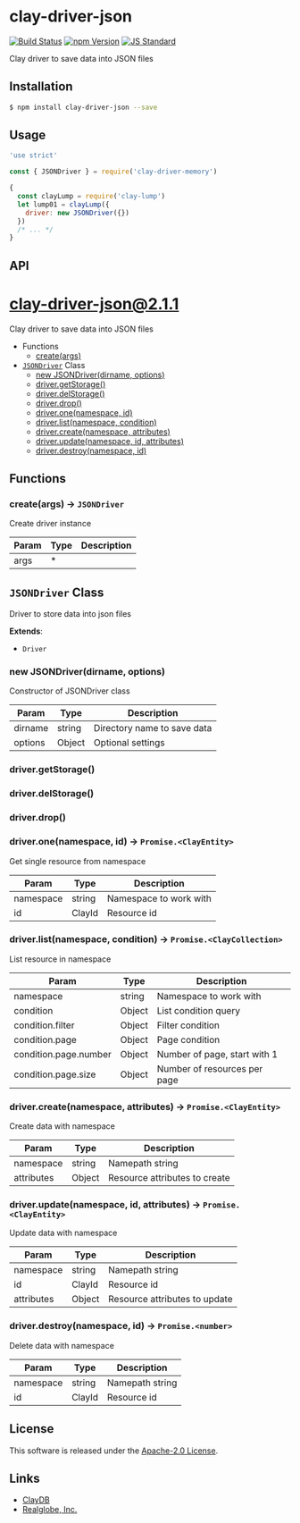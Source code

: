 clay-driver-json
==========

<!---
This file is generated by ape-tmpl. Do not update manually.
--->

<!-- Badge Start -->
<a name="badges"></a>

[![Build Status][bd_travis_com_shield_url]][bd_travis_com_url]
[![npm Version][bd_npm_shield_url]][bd_npm_url]
[![JS Standard][bd_standard_shield_url]][bd_standard_url]

[bd_repo_url]: https://github.com/realglobe-Inc/clay-driver-json
[bd_travis_url]: http://travis-ci.org/realglobe-Inc/clay-driver-json
[bd_travis_shield_url]: http://img.shields.io/travis/realglobe-Inc/clay-driver-json.svg?style=flat
[bd_travis_com_url]: http://travis-ci.com/realglobe-Inc/clay-driver-json
[bd_travis_com_shield_url]: https://api.travis-ci.com/realglobe-Inc/clay-driver-json.svg?token=aeFzCpBZebyaRijpCFmm
[bd_license_url]: https://github.com/realglobe-Inc/clay-driver-json/blob/master/LICENSE
[bd_codeclimate_url]: http://codeclimate.com/github/realglobe-Inc/clay-driver-json
[bd_codeclimate_shield_url]: http://img.shields.io/codeclimate/github/realglobe-Inc/clay-driver-json.svg?style=flat
[bd_codeclimate_coverage_shield_url]: http://img.shields.io/codeclimate/coverage/github/realglobe-Inc/clay-driver-json.svg?style=flat
[bd_gemnasium_url]: https://gemnasium.com/realglobe-Inc/clay-driver-json
[bd_gemnasium_shield_url]: https://gemnasium.com/realglobe-Inc/clay-driver-json.svg
[bd_npm_url]: http://www.npmjs.org/package/clay-driver-json
[bd_npm_shield_url]: http://img.shields.io/npm/v/clay-driver-json.svg?style=flat
[bd_standard_url]: http://standardjs.com/
[bd_standard_shield_url]: https://img.shields.io/badge/code%20style-standard-brightgreen.svg

<!-- Badge End -->


<!-- Description Start -->
<a name="description"></a>

Clay driver to save data into JSON files

<!-- Description End -->


<!-- Overview Start -->
<a name="overview"></a>



<!-- Overview End -->


<!-- Sections Start -->
<a name="sections"></a>

<!-- Section from "doc/guides/01.Installation.md.hbs" Start -->

<a name="section-doc-guides-01-installation-md"></a>

Installation
-----

```bash
$ npm install clay-driver-json --save
```


<!-- Section from "doc/guides/01.Installation.md.hbs" End -->

<!-- Section from "doc/guides/02.Usage.md.hbs" Start -->

<a name="section-doc-guides-02-usage-md"></a>

Usage
---------

```javascript
'use strict'

const { JSONDriver } = require('clay-driver-memory')

{
  const clayLump = require('clay-lump')
  let lump01 = clayLump({
    driver: new JSONDriver({})
  })
  /* ... */
}

```


<!-- Section from "doc/guides/02.Usage.md.hbs" End -->

<!-- Section from "doc/guides/03.API.md.hbs" Start -->

<a name="section-doc-guides-03-a-p-i-md"></a>

API
---------

# clay-driver-json@2.1.1

Clay driver to save data into JSON files

+ Functions
  + [create(args)](#clay-driver-json-function-create)
+ [`JSONDriver`](#clay-driver-json-classes) Class
  + [new JSONDriver(dirname, options)](#clay-driver-json-classes-j-s-o-n-driver-constructor)
  + [driver.getStorage()](#clay-driver-json-classes-j-s-o-n-driver-getStorage)
  + [driver.delStorage()](#clay-driver-json-classes-j-s-o-n-driver-delStorage)
  + [driver.drop()](#clay-driver-json-classes-j-s-o-n-driver-drop)
  + [driver.one(namespace, id)](#clay-driver-json-classes-j-s-o-n-driver-one)
  + [driver.list(namespace, condition)](#clay-driver-json-classes-j-s-o-n-driver-list)
  + [driver.create(namespace, attributes)](#clay-driver-json-classes-j-s-o-n-driver-create)
  + [driver.update(namespace, id, attributes)](#clay-driver-json-classes-j-s-o-n-driver-update)
  + [driver.destroy(namespace, id)](#clay-driver-json-classes-j-s-o-n-driver-destroy)

## Functions

<a class='md-heading-link' name="clay-driver-json-function-create" ></a>

### create(args) -> `JSONDriver`

Create driver instance

| Param | Type | Description |
| ----- | --- | -------- |
| args | * |  |



<a class='md-heading-link' name="clay-driver-json-classes"></a>

## `JSONDriver` Class

Driver to store data into json files

**Extends**: 

+ `Driver`



<a class='md-heading-link' name="clay-driver-json-classes-j-s-o-n-driver-constructor" ></a>

### new JSONDriver(dirname, options)

Constructor of JSONDriver class

| Param | Type | Description |
| ----- | --- | -------- |
| dirname | string | Directory name to save data |
| options | Object | Optional settings |


<a class='md-heading-link' name="clay-driver-json-classes-j-s-o-n-driver-getStorage" ></a>

### driver.getStorage()



<a class='md-heading-link' name="clay-driver-json-classes-j-s-o-n-driver-delStorage" ></a>

### driver.delStorage()



<a class='md-heading-link' name="clay-driver-json-classes-j-s-o-n-driver-drop" ></a>

### driver.drop()



<a class='md-heading-link' name="clay-driver-json-classes-j-s-o-n-driver-one" ></a>

### driver.one(namespace, id) -> `Promise.<ClayEntity>`

Get single resource from namespace

| Param | Type | Description |
| ----- | --- | -------- |
| namespace | string | Namespace to work with |
| id | ClayId | Resource id |


<a class='md-heading-link' name="clay-driver-json-classes-j-s-o-n-driver-list" ></a>

### driver.list(namespace, condition) -> `Promise.<ClayCollection>`

List resource in namespace

| Param | Type | Description |
| ----- | --- | -------- |
| namespace | string | Namespace to work with |
| condition | Object | List condition query |
| condition.filter | Object | Filter condition |
| condition.page | Object | Page condition |
| condition.page.number | Object | Number of page, start with 1 |
| condition.page.size | Object | Number of resources per page |


<a class='md-heading-link' name="clay-driver-json-classes-j-s-o-n-driver-create" ></a>

### driver.create(namespace, attributes) -> `Promise.<ClayEntity>`

Create data with namespace

| Param | Type | Description |
| ----- | --- | -------- |
| namespace | string | Namepath string |
| attributes | Object | Resource attributes to create |


<a class='md-heading-link' name="clay-driver-json-classes-j-s-o-n-driver-update" ></a>

### driver.update(namespace, id, attributes) -> `Promise.<ClayEntity>`

Update data with namespace

| Param | Type | Description |
| ----- | --- | -------- |
| namespace | string | Namepath string |
| id | ClayId | Resource id |
| attributes | Object | Resource attributes to update |


<a class='md-heading-link' name="clay-driver-json-classes-j-s-o-n-driver-destroy" ></a>

### driver.destroy(namespace, id) -> `Promise.<number>`

Delete data with namespace

| Param | Type | Description |
| ----- | --- | -------- |
| namespace | string | Namepath string |
| id | ClayId | Resource id |







<!-- Section from "doc/guides/03.API.md.hbs" End -->


<!-- Sections Start -->


<!-- LICENSE Start -->
<a name="license"></a>

License
-------
This software is released under the [Apache-2.0 License](https://github.com/realglobe-Inc/clay-driver-json/blob/master/LICENSE).

<!-- LICENSE End -->


<!-- Links Start -->
<a name="links"></a>

Links
------

+ [ClayDB][clay_d_b_url]
+ [Realglobe, Inc.][realglobe,_inc__url]

[clay_d_b_url]: https://github.com/realglobe-Inc/claydb
[realglobe,_inc__url]: http://realglobe.jp

<!-- Links End -->
